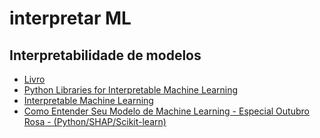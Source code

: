 # interpretar ML

## Interpretabilidade de modelos

* [Livro](https://christophm.github.io/interpretable-ml-book/)
* [Python Libraries for Interpretable Machine Learning](https://towardsdatascience.com/python-libraries-for-interpretable-machine-learning-c476a08ed2c7)
* [Interpretable Machine Learning](https://towardsdatascience.com/interpretable-machine-learning-1dec0f2f3e6b)
* [Como Entender Seu Modelo de Machine Learning - Especial Outubro Rosa - \(Python/SHAP/Scikit-learn\)](https://www.youtube.com/watch?v=J5E4umn8Fb4&t=3s)

